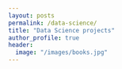 ```yaml
---
layout: posts
permalink: /data-science/
title: "Data Science projects"
author_profile: true
header:
  image: "/images/books.jpg"
---
```



